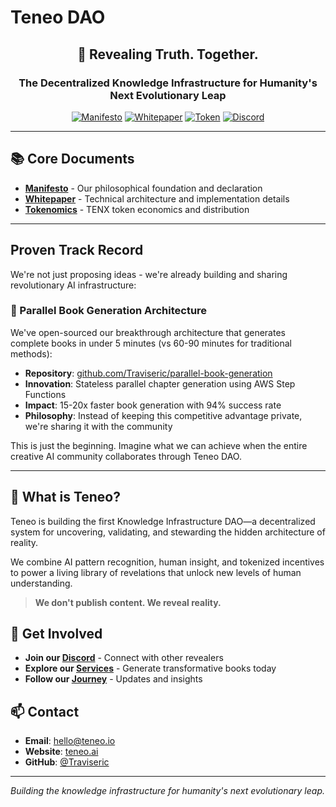 # Teneo DAO

<div align="center">

## 📖 Revealing Truth. Together.

### The Decentralized Knowledge Infrastructure for Humanity's Next Evolutionary Leap

[![Manifesto](https://img.shields.io/badge/Read-Manifesto-purple)](./MANIFESTO.md)
[![Whitepaper](https://img.shields.io/badge/Read-Whitepaper-blue)](./WHITEPAPER.md)
[![Token](https://img.shields.io/badge/Token-TENX-green)](./TOKENOMICS.md)
[![Discord](https://img.shields.io/badge/Join-Discord-7289DA)](https://discord.gg/akY4Z3Wezh)

</div>

---

## 📚 Core Documents

- **[Manifesto](./MANIFESTO.md)** - Our philosophical foundation and declaration
- **[Whitepaper](./WHITEPAPER.md)** - Technical architecture and implementation details  
- **[Tokenomics](./TOKENOMICS.md)** - TENX token economics and distribution

---

## Proven Track Record

We're not just proposing ideas - we're already building and sharing revolutionary AI infrastructure:

### 🚀 Parallel Book Generation Architecture
We've open-sourced our breakthrough architecture that generates complete books in under 5 minutes (vs 60-90 minutes for traditional methods):
- **Repository**: [github.com/Traviseric/parallel-book-generation](https://github.com/Traviseric/parallel-book-generation)
- **Innovation**: Stateless parallel chapter generation using AWS Step Functions
- **Impact**: 15-20x faster book generation with 94% success rate
- **Philosophy**: Instead of keeping this competitive advantage private, we're sharing it with the community

This is just the beginning. Imagine what we can achieve when the entire creative AI community collaborates through Teneo DAO.

---

## 🎯 What is Teneo?

Teneo is building the first Knowledge Infrastructure DAO—a decentralized system for uncovering, validating, and stewarding the hidden architecture of reality.

We combine AI pattern recognition, human insight, and tokenized incentives to power a living library of revelations that unlock new levels of human understanding.

> **We don't publish content. We reveal reality.**

## 🚀 Get Involved

- **Join our [Discord](https://discord.gg/akY4Z3Wezh)** - Connect with other revealers
- **Explore our [Services](https://teneo.ai)** - Generate transformative books today
- **Follow our [Journey](https://twitter.com/TeneoDAO)** - Updates and insights

## 📫 Contact

- **Email**: hello@teneo.io
- **Website**: [teneo.ai](https://teneo.ai)
- **GitHub**: [@Traviseric](https://github.com/Traviseric)

---

*Building the knowledge infrastructure for humanity's next evolutionary leap.*